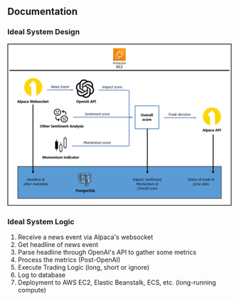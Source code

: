 ## Documentation

### Ideal System Design
![](systemdesign_revised.png)

### Ideal System Logic
1. Receive a news event via Alpaca's websocket
2. Get headline of news event
3. Parse headline through OpenAI's API to gather some metrics
4. Process the metrics (Post-OpenAI)
5. Execute Trading Logic (long, short or ignore)
6. Log to database
7. Deployment to AWS EC2, Elastic Beanstalk, ECS, etc. (long-running compute)